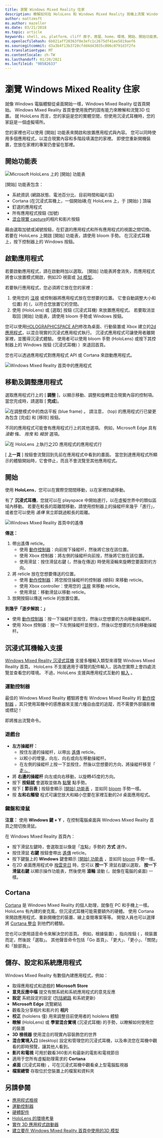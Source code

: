 ```yaml
---
title: 瀏覽 Windows Mixed Reality 住家
description: 瞭解如何在 HoloLens 和 Windows Mixed Reality 耳機上流覽 Windows Mixed Reality 首頁。
author: mattzmsft
ms.author: mazeller
ms.date: 03/21/2018
ms.topic: article
keywords: shell、os、platform、cliff 房子、房屋、home、環境、開始、開始功能表、首頁功能表、釘選、應用程式、啟動應用程式、放置應用程式、傳送、移動、流覽、混合現實耳機、虛擬實境耳機、何謂虛擬實境
ms.openlocfilehash: 6b021aff20363f0e3efc1c2675df41ee5819aef6
ms.sourcegitcommit: d3a3b4f13b3728cfdd4d43035c806c0791d3f2fe
ms.translationtype: MT
ms.contentlocale: zh-TW
ms.lasthandoff: 01/20/2021
ms.locfileid: "98582633"
---
```

# <a name="navigating-the-windows-mixed-reality-home"></a>瀏覽 Windows Mixed Reality 住家

就像 Windows 電腦體驗從桌面開始一樣，Windows Mixed Reality 從首頁開始。 Windows Mixed Reality 首頁會使用我們的固有能力來瞭解和流覽3D 位置。 就 HoloLens 而言，您的家庭是您的實體空間，但使用沉浸式耳機時，您的家庭是一個虛擬場所。

您的家裡也可以使用 [開始] 功能表來開啟和放置應用程式與內容。 您可以同時使用多個應用程式，以混合現實內容和多階段填滿您的家裡。 即使您重新開機裝置，您放在家裡的專案仍會留在那裡。

## <a name="start-menu"></a>開始功能表

![Microsoft HoloLens 上的 [開始] 功能表](images/start-500px.png)

[開始] 功能表包含：
* 系統資訊 (網路狀態、電池百分比、目前時間和磁片區) 
* Cortana (在沉浸式耳機上，一個開始磚;在 HoloLens 上，于 [開始) ] 頂端
* 釘選的應用程式
* 所有應用程式按鈕 (加號) 
* [混合現實 capture](/hololens/holographic-photos-and-videos)的相片和影片按鈕

藉由選取加號或減號按鈕，在釘選的應用程式和所有應用程式的視圖之間切換。 若要在 HoloLens 上開啟 [開始] 功能表，請使用 bloom 手勢。 在沉浸式耳機上，按下控制器上的 Windows 按鈕。

## <a name="launching-apps"></a>啟動應用程式

若要啟動應用程式，請在啟動時加以選取。 [開始] 功能表將會消失，而應用程式將會以放置模式開啟，例如2D 視窗或 [3d 模型](../distribute/implementing-3d-app-launchers.md)。

若要執行應用程式，您必須將它放在您的家裡：
1. 使用您的 [注視](../design/gaze-and-commit.md) 或控制器將應用程式放在您想要的位置。 它會自動調整大小和位置) 的 (，以符合您放置它的空間。
2. 使用 (HoloLens) 或 [選取] 按鈕 (沉浸式耳機) 來放置應用程式。 若要取消並取回 [開始] 功能表，請使用 bloom 手勢或 Windows 按鈕。

您可以使用[HOLOGRAPHICSPACE API](/uwp/api/Windows.Graphics.Holographic.HolographicSpace)修改為桌面、行動裝置或 Xbox 建立的[2d 應用程式](../develop/porting-apps/building-2d-apps.md)，以混合現實的沉浸式應用程式執行。 沉浸式應用程式可讓使用者離開家裡，並獲得沉浸式體驗。 使用者可以使用 bloom 手勢 (HoloLens) 或按下其控制器上的 Windows 按鈕 (沉浸式耳機) ）來退回首頁。

您也可以透過應用程式對應用程式 API 或 Cortana 來啟動應用程式。

![Windows Mixed Reality 首頁中的應用程式](images/mixed-reality-home-500px.png)

## <a name="moving-and-adjusting-apps"></a>移動及調整應用程式

選取應用程式行上的 [ **調整** ]，以顯示移動、調整和旋轉混合現實內容的控制項。 當您完成時，請選取 [ **完成**]。

![在調整模式中的商店平板 (blue frame) 。 請注意， (top) 的應用程式行已變更為包含 [完成] 和 [移除] 按鈕。](images/adjust-500px.png)

不同的應用程式可能會有應用程式行上的其他選項。 例如，Microsoft Edge 具有 *滾動* 條、 *拖曳* 和 *縮放* 選項。 

![在 HoloLens 上執行之2D 應用程式的應用程式行](images/holobar-500px.png)

[ **上一頁** ] 按鈕會流覽回到先前在應用程式中看到的畫面。 當您到達應用程式所顯示的體驗開始時，它會停止，而且不會流覽至其他應用程式。

## <a name="getting-around-your-home"></a>開始

使用 **HoloLens**，您可以在實際空間間移動，以在家裡四處移動。

有了 **沉浸式耳機**，您就可以在 playspace 中開始進行，以在虛擬世界中的類似區域內移動。 若要在較長的距離間移動，請使用控制器上的操縱杆來幾乎「進行」，或者您可以使用 *遙傳* 來立即跳過較長的距離。

![Windows Mixed Reality 首頁中的遙傳](images/teleportation-500px.png)

**傳送：**
1. 帶出遙傳 reticle。
   * 使用 [動作控制器](../design/motion-controllers.md)：向前按下操縱杆，然後將它放在該位置。
   * 使用 Xbox 控制器：將左側的操縱杆向前按，然後將它放在該位置。
   * 使用滑鼠：按住滑鼠右鍵 (，然後在傳送) 時使用滾輪來旋轉您要面對的方向。
2. 將 reticle 放在您想要傳送的位置。
   * 使用 [動作控制器](../design/motion-controllers.md)：將您按住操縱杆的控制器 (傾斜) 來移動 reticle。
   * 使用 Xbox controller：使用您的 [注視](../design/gaze-and-commit.md) 來移動 reticle。
   * 使用滑鼠：移動滑鼠以移動 reticle。
3. 放開按鈕以傳送 reticle 的放置位置。

**到幾乎「逐步解說：」**
* 使用 [動作控制器](../design/motion-controllers.md)：按一下操縱杆並按住，然後以您想要的方向移動操縱杆。
* 使用 Xbox 控制器：按一下左側操縱杆並按住，然後以您想要的方向移動操縱杆。

## <a name="immersive-headset-input-support"></a>沉浸式耳機輸入支援

[Windows Mixed Reality 沉浸式耳機](immersive-headset-hardware-details.md) 支援多種輸入類型來導覽 Windows Mixed Reality 首頁。 HoloLens 不支援適用于導覽的配件輸入，因為您實際上會四處流覽並查看您的環境。 不過，HoloLens 支援與應用程式互動的 [輸入](hardware-accessories.md) 。

### <a name="motion-controllers"></a>運動控制器

最佳的 Windows Mixed Reality 體驗將會有 Windows Mixed Reality 的 [動作控制器](../design/motion-controllers.md) ，其只使用耳機中的感應器來支援六種自由度的追蹤，而不需要外部攝影機或標記！

即將推出流覽命令。

### <a name="gamepad"></a>遊戲台
* **左方操縱杆：**
  * 按住左邊的操縱杆，以帶出 [遙傳](navigating-the-windows-mixed-reality-home.md#getting-around-your-home) reticle。
  * 以較小的增量，向左、向右或向左移動操縱杆。
  * 在左側的操縱杆上按一下並按住，然後以您想要的方向，將操縱杆移至「 [走」。](navigating-the-windows-mixed-reality-home.md#getting-around-your-home)
* 將 **右邊的操縱杆** 向左或向右移動，以旋轉45度的方向。
* 按下 **按鈕就** 會選取並做為 [點擊](../design/gaze-and-commit.md#composite-gestures) 點手勢。
* 按下 [ **節目表** ] 按鈕會顯示 [[開始] 功能表](navigating-the-windows-mixed-reality-home.md#start-menu) ，並如同 [bloom](../design/system-gesture.md#bloom) 手勢一樣。
* 按 **左和右觸發** 程式可讓您放大和縮小您要在家裡互動的2d 桌面應用程式。

### <a name="keyboard-and-mouse"></a>鍵盤和滑鼠

**注意：** 使用 **Windows 鍵 + Y** ，在控制電腦桌面與 Windows Mixed Reality 首頁之間切換滑鼠。

在 Windows Mixed Reality 首頁內：
* 按下滑鼠左鍵時，會選取並以像是「[攻](../design/gaze-and-commit.md#composite-gestures)點」手勢的 **方式** 運作。
* 按住滑鼠 **右鍵** 按鈕會帶出 [遙傳](navigating-the-windows-mixed-reality-home.md#getting-around-your-home) reticle。
* 按下鍵盤上的 **Windows** 鍵會顯示 [ [開始] 功能表](navigating-the-windows-mixed-reality-home.md#start-menu) ，並如同 [bloom](../design/system-gesture.md#bloom) 手勢一樣。
* 在2D 桌面應用程式中 [撥雲見日](../design/gaze-and-commit.md) 時，您可以 **按一下** 滑鼠右鍵以選取， **按一下滑鼠右鍵** 以顯示操作功能表，然後使用 **滾輪** 滾動 (，就像在電腦的桌面) 一樣。

## <a name="cortana"></a>Cortana

[Cortana](../design/voice-input.md#hey-cortana) 是 Windows Mixed Reality 的個人助理，就像在 PC 和手機上一樣。 HoloLens 有內建的麥克風，但沉浸式耳機可能需要額外的硬體。 使用 Cortana 來開啟應用程式、重新開機您的裝置、線上查閱專案等等。 開發人員也可以選擇將 [Cortana 整合](https://dev.windows.com/cortana) 到他們的體驗。

您也可以使用語音命令來解決您的首頁。 例如，根據裝置) ，指向按鈕 ([](../design/gaze-and-commit.md) ，視裝置而定，然後說「選取」。 其他聲音命令包括「Go 首頁」、「更大」、「更小」、「關閉」和「臉部我」。

## <a name="store-settings-and-system-apps"></a>儲存、設定和系統應用程式

Windows Mixed Reality 有數個內建應用程式，例如：
* 取得應用程式和遊戲的 **Microsoft Store**
* **意見反應中樞** 提交有關系統和系統應用程式的意見反應
* **設定** 系統設定的設定 ([包括網路](/hololens/hololens-network) 和系統更新) 
* **Microsoft Edge** 流覽網站
* 觀看及分享相片和影片的 **相片**
* **校正** (hololens 僅) 用來調整目前使用者的 hololens 體驗
* **瞭解** (HoloLens) 或 **學習混合實境** (沉浸式耳機) 的手勢，以瞭解如何使用您的裝置
* **3D 檢視器** 使用混合的現實內容裝飾您的世界
* **混合實境入口** (desktop) 設定和管理您的沉浸式耳機，以及串流您在耳機中觀看的即時預覽，讓其他人看到。
* **影片和電視** 可用於觀看360影片和最新的電影和電視節目
* 適用于您所有虛擬助理需求的 **Cortana**
* **桌面** (沉浸式耳機) ，可在沉浸式耳機中觀看桌上型電腦監視器
* **檔案總管** 存取位於您裝置上的檔案和資料夾

## <a name="see-also"></a>另請參閱
* [應用程式檢視](../design/app-views.md)
* [運動控制器](../design/motion-controllers.md)
* [硬體配件](hardware-accessories.md)
* [HoloLens 的環境考量](/hololens/hololens-environment-considerations)
* [實作 3D 應用程式啟動器](../distribute/implementing-3d-app-launchers.md)
* [建立要在 Windows Mixed Reality 首頁中使用的3D 模型](../distribute/creating-3d-models-for-use-in-the-windows-mixed-reality-home.md)